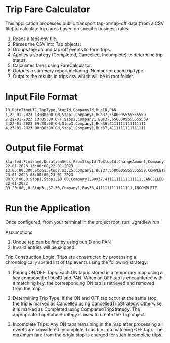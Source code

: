 # Trip Fare Calculator
This application processes public transport tap-on/tap-off data (from a CSV file) to calculate trip fares based on specific business rules.

1. Reads a taps.csv file.
2. Parses the CSV into Tap objects.
3. Groups tap-on and tap-off events to form trips.
4. Applies a strategy (Completed, Cancelled, Incomplete) to determine trip status.
5. Calculates fares using FareCalculator.
6. Outputs a summary report including:
       Number of each trip type
7. Outputs the results in trips.csv which will be in root folder.

# Input File Format

```
ID,DateTimeUTC,TapType,StopId,CompanyId,BusID,PAN
1,22-01-2023 13:00:00,ON,Stop1,Company1,Bus37,5500005555555559
2,22-01-2023 13:05:00,OFF,Stop2,Company1,Bus37,5500005555555559
3,22-01-2023 09:20:00,ON,Stop3,Company1,Bus36,4111111111111111
4,23-01-2023 08:00:00,ON,Stop1,Company1,Bus37,4111111111111111 
```
# Output file Format

```
Started,Finished,DurationSecs,FromStopId,ToStopId,ChargeAmount,CompanyId,BusID,PAN,Status
22-01-2023 13:00:00,22-01-2023 13:05:00,300,Stop1,Stop2,$3.25,Company1,Bus37,5500005555555559,COMPLETED
23-01-2023 08:00:00,23-01-2023 08:00:00,0,Stop1,Stop1,$0.00,Company1,Bus37,4111111111111111,CANCELLED
22-01-2023 09:20:00,,0,Stop3,,$7.30,Company1,Bus36,4111111111111111,INCOMPLETE

```
# Run the Application
Once configured, from your terminal in the project root, run:
   ./gradlew run


Assumptions

1. Unque tap can be find by using busID and PAN
2.  Invalid entries will be skipped.


Trip Construction Logic:
Trips are constructed by processing a chronologically sorted list of tap events using the following strategy:

1. Pairing ON/OFF Taps:
   Each ON tap is stored in a temporary map using a key composed of busID and PAN.
   When an OFF tap is encountered with a matching key, the corresponding ON tap is retrieved and removed from the map.

2. Determining Trip Type:
   If the ON and OFF tap occur at the same stop, the trip is marked as Cancelled using CancelledTripStrategy.
   Otherwise, it is marked as Completed using CompletedTripStrategy.
   The appropriate TripStatusStrategy is used to create the Trip object.

3. Incomplete Trips:
   Any ON taps remaining in the map after processing all events are considered Incomplete Trips (i.e., no matching OFF tap).
   The maximum fare from the origin stop is charged for such incomplete trips.


